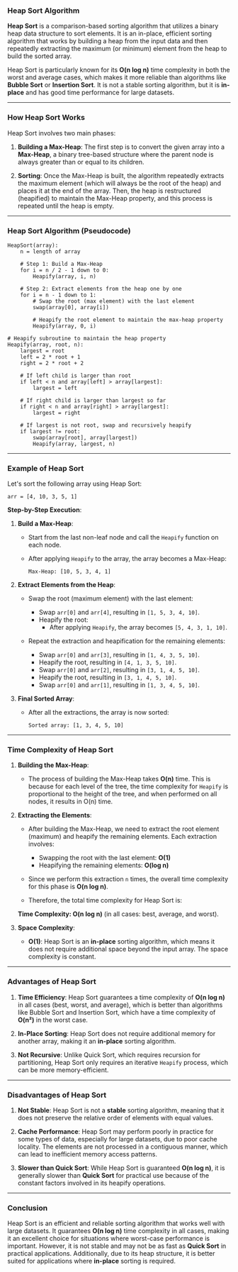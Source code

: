 ### **Heap Sort Algorithm**

**Heap Sort** is a comparison-based sorting algorithm that utilizes a binary heap data structure to sort elements. It is an in-place, efficient sorting algorithm that works by building a heap from the input data and then repeatedly extracting the maximum (or minimum) element from the heap to build the sorted array.

Heap Sort is particularly known for its **O(n log n)** time complexity in both the worst and average cases, which makes it more reliable than algorithms like **Bubble Sort** or **Insertion Sort**. It is not a stable sorting algorithm, but it is **in-place** and has good time performance for large datasets.

---

### **How Heap Sort Works**

Heap Sort involves two main phases:
1. **Building a Max-Heap**: The first step is to convert the given array into a **Max-Heap**, a binary tree-based structure where the parent node is always greater than or equal to its children.
   
2. **Sorting**: Once the Max-Heap is built, the algorithm repeatedly extracts the maximum element (which will always be the root of the heap) and places it at the end of the array. Then, the heap is restructured (heapified) to maintain the Max-Heap property, and this process is repeated until the heap is empty.

---

### **Heap Sort Algorithm (Pseudocode)**

```text
HeapSort(array):
    n = length of array

    # Step 1: Build a Max-Heap
    for i = n / 2 - 1 down to 0:
        Heapify(array, i, n)

    # Step 2: Extract elements from the heap one by one
    for i = n - 1 down to 1:
        # Swap the root (max element) with the last element
        swap(array[0], array[i])

        # Heapify the root element to maintain the max-heap property
        Heapify(array, 0, i)

# Heapify subroutine to maintain the heap property
Heapify(array, root, n):
    largest = root
    left = 2 * root + 1
    right = 2 * root + 2

    # If left child is larger than root
    if left < n and array[left] > array[largest]:
        largest = left

    # If right child is larger than largest so far
    if right < n and array[right] > array[largest]:
        largest = right

    # If largest is not root, swap and recursively heapify
    if largest != root:
        swap(array[root], array[largest])
        Heapify(array, largest, n)
```

---

### **Example of Heap Sort**

Let's sort the following array using Heap Sort:

```
arr = [4, 10, 3, 5, 1]
```

**Step-by-Step Execution**:

1. **Build a Max-Heap**:
   - Start from the last non-leaf node and call the `Heapify` function on each node.
   - After applying `Heapify` to the array, the array becomes a Max-Heap:
   
     ```
     Max-Heap: [10, 5, 3, 4, 1]
     ```

2. **Extract Elements from the Heap**:
   - Swap the root (maximum element) with the last element:
     - Swap `arr[0]` and `arr[4]`, resulting in `[1, 5, 3, 4, 10]`.
     - Heapify the root:
       - After applying `Heapify`, the array becomes `[5, 4, 3, 1, 10]`.
   
   - Repeat the extraction and heapification for the remaining elements:
     - Swap `arr[0]` and `arr[3]`, resulting in `[1, 4, 3, 5, 10]`.
     - Heapify the root, resulting in `[4, 1, 3, 5, 10]`.
     - Swap `arr[0]` and `arr[2]`, resulting in `[3, 1, 4, 5, 10]`.
     - Heapify the root, resulting in `[3, 1, 4, 5, 10]`.
     - Swap `arr[0]` and `arr[1]`, resulting in `[1, 3, 4, 5, 10]`.
   
3. **Final Sorted Array**:
   - After all the extractions, the array is now sorted:
     ```
     Sorted array: [1, 3, 4, 5, 10]
     ```

---

### **Time Complexity of Heap Sort**

1. **Building the Max-Heap**:
   - The process of building the Max-Heap takes **O(n)** time. This is because for each level of the tree, the time complexity for `Heapify` is proportional to the height of the tree, and when performed on all nodes, it results in O(n) time.

2. **Extracting the Elements**:
   - After building the Max-Heap, we need to extract the root element (maximum) and heapify the remaining elements. Each extraction involves:
     - Swapping the root with the last element: **O(1)**
     - Heapifying the remaining elements: **O(log n)**

   - Since we perform this extraction `n` times, the overall time complexity for this phase is **O(n log n)**.

   - Therefore, the total time complexity for Heap Sort is:

   **Time Complexity: O(n log n)** (in all cases: best, average, and worst).

3. **Space Complexity**:
   - **O(1)**: Heap Sort is an **in-place** sorting algorithm, which means it does not require additional space beyond the input array. The space complexity is constant.

---

### **Advantages of Heap Sort**

1. **Time Efficiency**: Heap Sort guarantees a time complexity of **O(n log n)** in all cases (best, worst, and average), which is better than algorithms like Bubble Sort and Insertion Sort, which have a time complexity of **O(n²)** in the worst case.

2. **In-Place Sorting**: Heap Sort does not require additional memory for another array, making it an **in-place** sorting algorithm.

3. **Not Recursive**: Unlike Quick Sort, which requires recursion for partitioning, Heap Sort only requires an iterative `Heapify` process, which can be more memory-efficient.

---

### **Disadvantages of Heap Sort**

1. **Not Stable**: Heap Sort is not a **stable** sorting algorithm, meaning that it does not preserve the relative order of elements with equal values.

2. **Cache Performance**: Heap Sort may perform poorly in practice for some types of data, especially for large datasets, due to poor cache locality. The elements are not processed in a contiguous manner, which can lead to inefficient memory access patterns.

3. **Slower than Quick Sort**: While Heap Sort is guaranteed **O(n log n)**, it is generally slower than **Quick Sort** for practical use because of the constant factors involved in its heapify operations.

---

### **Conclusion**

Heap Sort is an efficient and reliable sorting algorithm that works well with large datasets. It guarantees **O(n log n)** time complexity in all cases, making it an excellent choice for situations where worst-case performance is important. However, it is not stable and may not be as fast as **Quick Sort** in practical applications. Additionally, due to its heap structure, it is better suited for applications where **in-place** sorting is required.
